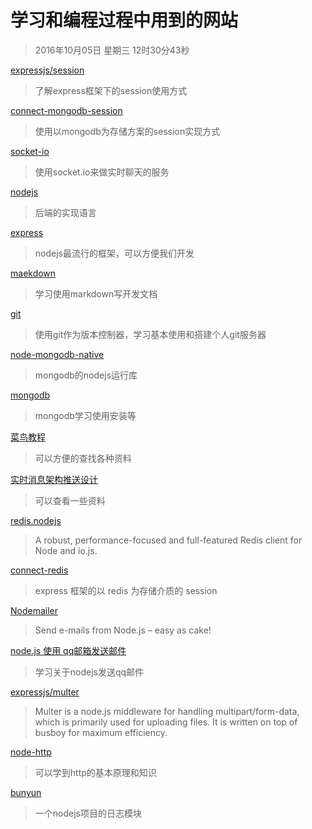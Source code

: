 # 学习和编程过程中用到的网站
>2016年10月05日 星期三 12时30分43秒 

[expressjs/session](https://github.com/expressjs/session?_ga=1.167680702.1076416225.1475221740#compatible-session-stores)
>了解express框架下的session使用方式

[connect-mongodb-session](https://www.npmjs.com/package/connect-mongodb-session)
>使用以mongodb为存储方案的session实现方式

[socket-io](http://socket.io/docs/server-api/)
>使用socket.io来做实时聊天的服务

[nodejs](https://nodejs.org/dist/latest-v4.x/docs/api/assert.html)
>后端的实现语言

[express](http://expressjs.com/en/advanced/best-practice-security.html)
>nodejs最流行的框架，可以方便我们开发

[maekdown](https://wastemobile.gitbooks.io/gitbook-chinese/content/format/markdown.html)
>学习使用markdown写开发文档

[git](https://git-scm.com/book/zh/v2/%E8%87%AA%E5%AE%9A%E4%B9%89-Git-%E4%BD%BF%E7%94%A8%E5%BC%BA%E5%88%B6%E7%AD%96%E7%95%A5%E7%9A%84%E4%B8%80%E4%B8%AA%E4%BE%8B%E5%AD%90)
>使用git作为版本控制器，学习基本使用和搭建个人git服务器

[node-mongodb-native](https://mongodb.github.io/node-mongodb-native/2.2/tutorials/crud/)
>mongodb的nodejs运行库

[mongodb](https://docs.mongodb.com/manual/installation/) 
>mongodb学习使用安装等

[菜鸟教程](http://www.runoob.com/mongodb/mongodb-query.html)
>可以方便的查找各种资料

[实时消息架构推送设计](https://www.zhihu.com/question/23015432)
>可以查看一些资料

[redis.nodejs](https://github.com/luin/ioredis)
> A robust, performance-focused and full-featured Redis client for Node and io.js.

[connect-redis](https://www.npmjs.com/package/connect-redis)
> express 框架的以 redis 为存储介质的 session

[Nodemailer](https://github.com/nodemailer/nodemailer)
>Send e-mails from Node.js – easy as cake!

[node.js 使用 qq邮箱发送邮件](http://www.lellansin.com/node-js-%E4%BD%BF%E7%94%A8-qq%E9%82%AE%E7%AE%B1%E5%8F%91%E9%80%81%E9%82%AE%E4%BB%B6.html?replytocom=11125)
>学习关于nodejs发送qq邮件

[expressjs/multer](https://github.com/expressjs/multer)
>Multer is a node.js middleware for handling multipart/form-data, which is primarily used for uploading files. It is written on top of busboy for maximum efficiency.

[node-http](https://github.com/i5ting/node-http)
>可以学到http的基本原理和知识

[bunyun](https://www.npmjs.com/package/bunyan#stream-errors)
>一个nodejs项目的日志模块
